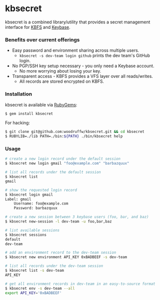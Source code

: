 kbsecret
========

kbsecret is a combined library/utility that provides a secret management
interface for [KBFS](https://keybase.io/docs/kbfs) and
[Keybase](https://keybase.io/).

### Benefits over current offerings

* Easy password and environment sharing across multiple users.
  - `kbsecret -s dev-team login github` prints the dev team's GitHub login.
* No PGP/SSH key setup necessary - you only need a Keybase account.
  - No more worrying about losing your key.
* Transparent access - KBFS provides a VFS layer over all reads/writes.
  - All records are stored encrypted on KBFS.

### Installation

kbsecret is available via [RubyGems](https://rubygems.org/gems/kbsecret):

```bash
$ gem install kbsecret
```

For hacking:

```bash
$ git clone git@github.com:woodruffw/kbsecret.git && cd kbsecret
$ RUBYLIB=./lib PATH=./bin:${PATH} ./bin/kbsecret help
```

### Usage

```bash
# create a new login record under the default session
$ kbsecret new login gmail "foo@example.com" "barbazquux"

# list all records under the default session
$ kbsecret list
gmail

# show the requested login record
$ kbsecret login gmail
Label: gmail
	Username: foo@example.com
	Password: barbazquux

# create a new session between 3 keybase users (foo, bar, and baz)
$ kbsecret new-session -l dev-team -u foo,bar,baz

# list available sessions
$ kbsecret sessions
default
dev-team

# add an environment record to the dev-team session
$ kbsecret new environment API_KEY 0xBADBEEF -s dev-team

# list all records under the dev-team session
$ kbsecret list -s dev-team
API_KEY

# get all environment records in dev-team in an easy-to-source format
$ kbsecret env -s dev-team --all
export API_KEY='0xBADBEEF'
```
